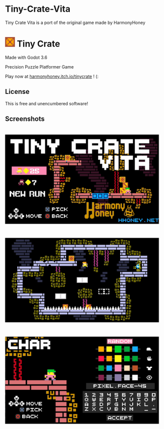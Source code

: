 # Tiny-Crate-Vita
Tiny Crate Vita is a port of the original game made by HarmonyHoney

# ![icon](icon.png) Tiny Crate
Made with Godot 3.6

Precision Puzzle Platformer Game

Play now at [harmonyhoney.itch.io/tinycrate](https://harmonyhoney.itch.io/tinycrate) ! (:

## License
This is free and unencumbered software!

## Screenshots
# ![image](ScreenShot_1.png)
# ![image](ScreenShot_2.png)
# ![image](ScreenShot_3.png)
